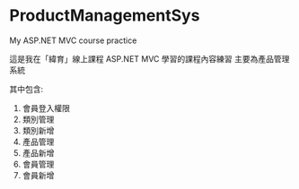 # ProductManagementSys
My ASP.NET MVC course practice

這是我在「緯育」線上課程 ASP.NET MVC 學習的課程內容練習
主要為產品管理系統

其中包含:
1. 會員登入權限
2. 類別管理
3. 類別新增
4. 產品管理
5. 產品新增
6. 會員管理
7. 會員新增
